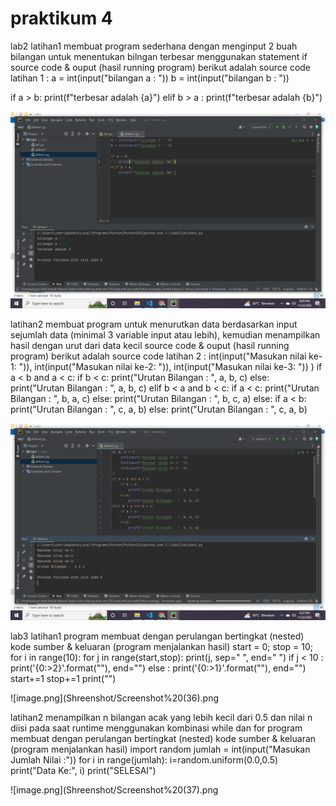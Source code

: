 # praktikum 4
lab2
latihan1
membuat program sederhana dengan menginput 2 buah bilangan untuk menentukan bilngan terbesar menggunakan statement if 
source code & ouput (hasil running program) berikut adalah source code latihan 1 :
a = int(input("bilangan a : "))
b = int(input("bilangan b : "))

if a > b:
    print(f"terbesar adalah {a}")
elif b > a :
    print(f"terbesar adalah {b}")

![image1.png](Shreenshot/Screenshot%20(34).png)

latihan2
membuat program untuk menurutkan data berdasarkan input sejumlah data (minimal 3 variable input atau lebih), kemudian menampilkan hasil dengan urut dari data kecil
source code & ouput (hasil running program) berikut adalah source code latihan 2 :
int(input("Masukan nilai ke-1: ")),
    int(input("Masukan nilai ke-2: ")),
    int(input("Masukan nilai ke-3: "))
)
if a < b and a < c:
    if b < c:
        print("Urutan Bilangan : ", a, b, c)
    else:
        print("Urutan Bilangan : ", a, b, c)
elif b < a and b < c:
    if a < c:
        print("Urutan Bilangan : ", b, a, c)
    else:
        print("Urutan Bilangan : ", b, c, a)
else:
    if a < b:
        print("Urutan Bilangan : ", c, a, b)
    else:
        print("Urutan Bilangan : ", c, a, b)

![image.png](Shreenshot/Screenshot%20(35).png)

lab3
latihan1
program membuat dengan perulangan bertingkat (nested) kode sumber & keluaran (program menjalankan hasil)
start = 0;
stop = 10;
for i in range(10):
    for j in range(start,stop):
        print(j, sep=" ", end=" ")
        if j < 10 :
            print('{0:>2}'.format(""), end="")
        else :
             print('{0:>1}'.format(""), end="")
    start+=1
    stop+=1
    print("")

![image.png](Shreenshot/Screenshot%20(36).png

latihan2
menampilkan n bilangan acak yang lebih kecil dari 0.5 dan nilai n diisi pada saat runtime menggunakan kombinasi while dan for 
program membuat dengan perulangan bertingkat (nested) kode sumber & keluaran (program menjalankan hasil)
import random
jumlah = int(input("Masukan Jumlah Nilai :"))
for i in range(jumlah):
    i=random.uniform(0.0,0.5)
    print("Data Ke:", i)
    print("SELESAI")

![image.png](Shreenshot/Screenshot%20(37).png